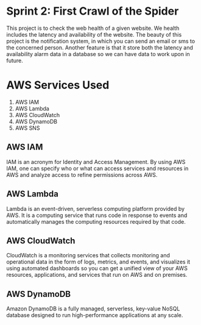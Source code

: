 # Sprint 2: First Crawl of the Spider
This project is to check the web health of a given website. We health includes the latency and availability of the website. The beauty of this project is the notification system, in which you can send an email or sms to the concerned person. 
Another feature is that it store both the latency and availability alarm data in a database so we can have data to work upon in future.

# AWS Services Used
1. AWS IAM
2. AWS Lambda
3. AWS CloudWatch
4. AWS DynamoDB
5. AWS SNS

## AWS IAM
IAM is an acronym for Identity and Access Management. By using AWS IAM, one can specify who or what can access services and resources in AWS and analyze access to refine permissions across AWS.

## AWS Lambda
Lambda is an event-driven, serverless computing platform provided by AWS. It is a computing service that runs code in response to events and automatically manages the computing resources required by that code.

## AWS CloudWatch
CloudWatch is a monitoring services that collects monitoring and operational data in the form of logs, metrics, and events, and visualizes it using automated dashboards so you can get a unified view of your AWS resources, applications, and services that run on AWS and on premises.

## AWS DynamoDB
Amazon DynamoDB is a fully managed, serverless, key-value NoSQL database designed to run high-performance applications at any scale.